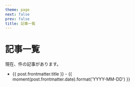 ```yaml
---
theme: page
next: false
prev: false
title: 記事一覧
---
```


<script lang="ts" setup>
import { data as posts } from "../.vitepress/posts.data"
import PostCounter from "../.vitepress/components/PostCounter.vue"
import moment from 'moment';
</script>

# 記事一覧

現在、<PostCounter />件の記事があります。

<ul>
    <li v-for="post of posts">
        <a :href="post.url" class="font-semibold text-lg">{{ post.frontmatter.title }}</a>
        <span class="text-sm"> - {{ moment(post.frontmatter.date).format('YYYY-MM-DD') }}</span>
    </li>
</ul>
